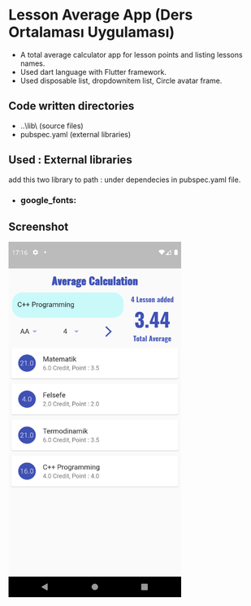 # Lesson Average App (Ders Ortalaması Uygulaması)
* A total average calculator app for lesson points and listing lessons names.
* Used dart language with Flutter framework.
* Used disposable list, dropdownitem list, Circle avatar frame.

## Code written directories 
* ..\lib\ (source files)
* pubspec.yaml (external libraries)

## Used : External libraries
add this two library to path : under dependecies in pubspec.yaml file.
* ### google_fonts:

## Screenshot
<img src="https://raw.githubusercontent.com/mkiziltay/Lesson_Average_App/master/app_screenshot.png" alt = "Average_app" width=340 height=700>
